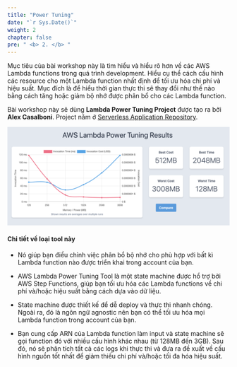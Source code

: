 ```yaml
---
title: "Power Tuning"
date: "`r Sys.Date()`"
weight: 2
chapter: false
pre: " <b> 2. </b> "
---
```


Mục tiêu của bài workshop này là tìm hiểu và hiểu rõ hơn về các AWS Lambda functions trong quá trình development. Hiểu cụ thể cách cấu hình các resource cho một Lambda function nhất định để tối ưu hóa chi phí và hiệu suất. Mục đích là để hiểu thời gian thực thi sẽ thay đổi như thế nào bằng cách tăng hoặc giảm bộ nhớ được phân bổ cho các Lambda function.

Bài workshop này sẽ dùng **Lambda Power Tuning Project** được tạo ra bởi **Alex Casalboni**. Project nằm ở [Serverless Application Repository](https://serverlessrepo.aws.amazon.com/applications/us-east-1/451282441545/aws-lambda-power-tuning).

![Alt text](image.png)

#### Chi tiết về loại tool này

- Nó giúp bạn điều chỉnh việc phân bổ bộ nhớ cho phù hợp với bất kì Lambda function nào được triển khai trong account của bạn.

- AWS Lambda Power Tuning Tool là một state machine được hổ trợ bởi AWS Step Functions, giúp bạn tối ưu hóa các Lambda functions về chi phí và/hoặc hiệu suất bằng cách dựa vào dữ liệu.

- State machine được thiết kế để dễ deploy và thực thi nhanh chóng. Ngoài ra, đó là ngôn ngữ agnostic nên bạn có thể tối ưu hóa mọi Lambda function trong account của bạn.

- Bạn cung cấp ARN của Lambda function làm input và state machine sẽ gọi function đó với nhiều cấu hình khác nhau (từ 128MB đến 3GB). Sau đó, nó sẽ phân tích tất cả các logs khi thực thi và đưa ra đề xuất về cấu hình nguồn tốt nhất để giảm thiếu chi phí và/hoặc tối đa hóa hiệu suất.








